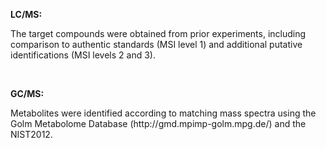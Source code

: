 <p><strong>LC/MS:</strong></p><p>The target compounds were obtained from prior experiments, including comparison to authentic standards (MSI level 1) and additional putative identifications (MSI levels 2 and 3).</p><p><br></p><p><strong>GC/MS:</strong></p><p>Metabolites were identified according to matching mass spectra using the Golm Metabolome Database (http://gmd.mpimp-golm.mpg.de/) and the NIST2012.</p>

